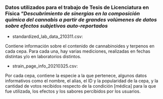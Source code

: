 ### Datos utilizados para el trabajo de Tesis de Licenciatura en Física <i>"Descubrimiento de sinergias en la composición química del cannabis a partir de grandes volúmenes de datos sobre efectos subjetivos auto-reportados</i>

* standardized_lab_data_210311.csv: 

Contiene información sobre el contenido de cannabinoides y terpenos en cada cepa. Para cada una, hay varias mediciones, realizadas en fechas distintas y/o en laboratorios distintos.

* strain_page_info_20210325.csv: 

Por cada cepa, contiene la especie a la que pertenece, algunos datos informativos como el nombre, el alias, el ID y la popularidad de la cepa, y la cantidad de votos recibidos respecto de la condición [médica] para la que fue utilizada, los efectos y los sabores percibidos por los usuarios.
